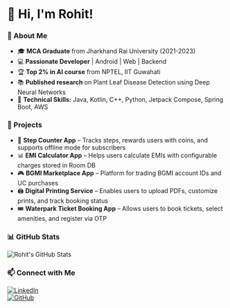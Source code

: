 # 👋 Hi, I'm Rohit!  

### 🚀 About Me  
- 🎓 **MCA Graduate** from Jharkhand Rai University (2021-2023)  
- 💻 **Passionate Developer** | Android | Web | Backend  
- 🏆 **Top 2% in AI course** from NPTEL, IIT Guwahati  
- 📚 **Published research** on Plant Leaf Disease Detection using Deep Neural Networks  
- 🎯 **Technical Skills:** Java, Kotlin, C++, Python, Jetpack Compose, Spring Boot, AWS  

### 🌟 Projects  
- 📱 **Step Counter App** – Tracks steps, rewards users with coins, and supports offline mode for subscribers  
- 📊 **EMI Calculator App** – Helps users calculate EMIs with configurable charges stored in Room DB  
- 🎮 **BGMI Marketplace App** – Platform for trading BGMI account IDs and UC purchases  
- 🖨 **Digital Printing Service** – Enables users to upload PDFs, customize prints, and track booking status  
- 🎟 **Waterpark Ticket Booking App** – Allows users to book tickets, select amenities, and register via OTP  

### 📊 GitHub Stats  
![Rohit's GitHub Stats](https://github-readme-stats.vercel.app/api?username=rollychop&show_icons=true&theme=radical)  

### 📫 Connect with Me  
[![LinkedIn](https://img.shields.io/badge/LinkedIn-0077B5?logo=linkedin&logoColor=white)](https://linkedin.com/in/rohitkmmrr)  
[![GitHub](https://img.shields.io/badge/GitHub-000?logo=github&logoColor=white)](https://github.com/rollychop)  
